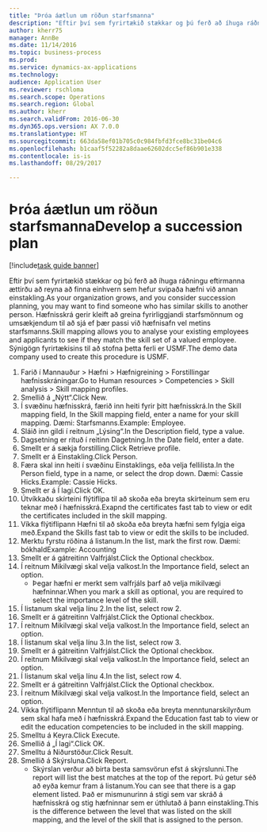 ```yaml
--- 
title: "Þróa áætlun um röðun starfsmanna"
description: "Eftir því sem fyrirtækið stækkar og þú ferð að íhuga ráðningu eftirmanna ættirðu að reyna að finna einhvern sem hefur svipaða hæfni við annan einstakling."
author: kherr75
manager: AnnBe
ms.date: 11/14/2016
ms.topic: business-process
ms.prod: 
ms.service: dynamics-ax-applications
ms.technology: 
audience: Application User
ms.reviewer: rschloma
ms.search.scope: Operations
ms.search.region: Global
ms.author: kherr
ms.search.validFrom: 2016-06-30
ms.dyn365.ops.version: AX 7.0.0
ms.translationtype: HT
ms.sourcegitcommit: 663da58ef01b705c0c984fbfd3fce8bc31be04c6
ms.openlocfilehash: b1caaf5f52282a8daae62602dcc5ef86b901e338
ms.contentlocale: is-is
ms.lasthandoff: 08/29/2017

---
```

# <a name="develop-a-succession-plan"></a><span data-ttu-id="77286-103">Þróa áætlun um röðun starfsmanna</span><span class="sxs-lookup"><span data-stu-id="77286-103">Develop a succession plan</span></span>

[!include[task guide banner](../../includes/task-guide-banner.md)]

<span data-ttu-id="77286-104">Eftir því sem fyrirtækið stækkar og þú ferð að íhuga ráðningu eftirmanna ættirðu að reyna að finna einhvern sem hefur svipaða hæfni við annan einstakling.</span><span class="sxs-lookup"><span data-stu-id="77286-104">As your organization grows, and you consider succession planning, you may want to find someone who has similar skills to another person.</span></span>  <span data-ttu-id="77286-105">Hæfnisskrá gerir kleift að greina fyrirliggjandi starfsmönnum og umsækjendum til að sjá ef þær passi við hæfnisafn vel metins starfsmanns.</span><span class="sxs-lookup"><span data-stu-id="77286-105">Skill mapping allows you to analyse your existing employees and applicants to see if they match the skill set of a valued employee.</span></span> <span data-ttu-id="77286-106">Sýnigögn fyrirtækisins til að stofna þetta ferli er USMF.</span><span class="sxs-lookup"><span data-stu-id="77286-106">The demo data company used to create this procedure is USMF.</span></span>

1. <span data-ttu-id="77286-107">Farið í Mannauður > Hæfni > Hæfnigreining > Forstillingar hæfnisskráningar.</span><span class="sxs-lookup"><span data-stu-id="77286-107">Go to Human resources > Competencies > Skill analysis > Skill mapping profiles.</span></span>
2. <span data-ttu-id="77286-108">Smellið á „Nýtt“.</span><span class="sxs-lookup"><span data-stu-id="77286-108">Click New.</span></span>
3. <span data-ttu-id="77286-109">Í svæðinu hæfnisskrá, færið inn heiti fyrir þitt hæfnisskrá.</span><span class="sxs-lookup"><span data-stu-id="77286-109">In the Skill mapping field, In the Skill mapping field, enter a name for your skill mapping.</span></span>  <span data-ttu-id="77286-110">Dæmi: Starfsmanns.</span><span class="sxs-lookup"><span data-stu-id="77286-110">Example: Employee.</span></span>
4. <span data-ttu-id="77286-111">Sláið inn gildi í reitnum „Lýsing“.</span><span class="sxs-lookup"><span data-stu-id="77286-111">In the Description field, type a value.</span></span>
5. <span data-ttu-id="77286-112">Dagsetning er rituð í reitinn Dagetning.</span><span class="sxs-lookup"><span data-stu-id="77286-112">In the Date field, enter a date.</span></span>
6. <span data-ttu-id="77286-113">Smellt er á sækja forstilling.</span><span class="sxs-lookup"><span data-stu-id="77286-113">Click Retrieve profile.</span></span>
7. <span data-ttu-id="77286-114">Smellt er á Einstakling.</span><span class="sxs-lookup"><span data-stu-id="77286-114">Click Person.</span></span>
8. <span data-ttu-id="77286-115">Færa skal inn heiti í svæðinu Einstaklings, eða velja fellilista.</span><span class="sxs-lookup"><span data-stu-id="77286-115">In the Person field, type in a name, or select the drop down.</span></span>  <span data-ttu-id="77286-116">Dæmi: Cassie Hicks.</span><span class="sxs-lookup"><span data-stu-id="77286-116">Example: Cassie Hicks.</span></span>
9. <span data-ttu-id="77286-117">Smellt er á Í lagi.</span><span class="sxs-lookup"><span data-stu-id="77286-117">Click OK.</span></span>
10. <span data-ttu-id="77286-118">Útvíkkaðu skírteini flýtiflipa til að skoða eða breyta skírteinum sem eru teknar með í hæfnisskrá.</span><span class="sxs-lookup"><span data-stu-id="77286-118">Exapnd the certificates fast tab to view or edit the certificates included in the skill mapping.</span></span>
11. <span data-ttu-id="77286-119">Víkka flýtiflipann Hæfni til að skoða eða breyta hæfni sem fylgja eiga með.</span><span class="sxs-lookup"><span data-stu-id="77286-119">Expand the Skills fast tab to view or edit the skills to be included.</span></span>
12. <span data-ttu-id="77286-120">Merktu fyrstu röðina á listanum.</span><span class="sxs-lookup"><span data-stu-id="77286-120">In the list, mark the first row.</span></span>  <span data-ttu-id="77286-121">Dæmi: bókhald</span><span class="sxs-lookup"><span data-stu-id="77286-121">Example:  Accounting</span></span>
13. <span data-ttu-id="77286-122">Smellt er á gátreitinn Valfrjálst.</span><span class="sxs-lookup"><span data-stu-id="77286-122">Click the Optional checkbox.</span></span>
14. <span data-ttu-id="77286-123">Í reitnum Mikilvægi skal velja valkost.</span><span class="sxs-lookup"><span data-stu-id="77286-123">In the Importance field, select an option.</span></span>
    * <span data-ttu-id="77286-124">Þegar hæfni er merkt sem valfrjáls þarf að velja mikilvægi hæfninnar.</span><span class="sxs-lookup"><span data-stu-id="77286-124">When you mark a skill as optional, you are required to select the importance level of the skill.</span></span>  
15. <span data-ttu-id="77286-125">Í listanum skal velja línu 2.</span><span class="sxs-lookup"><span data-stu-id="77286-125">In the list, select row 2.</span></span>
16. <span data-ttu-id="77286-126">Smellt er á gátreitinn Valfrjálst.</span><span class="sxs-lookup"><span data-stu-id="77286-126">Click the Optional checkbox.</span></span>
17. <span data-ttu-id="77286-127">Í reitnum Mikilvægi skal velja valkost.</span><span class="sxs-lookup"><span data-stu-id="77286-127">In the Importance field, select an option.</span></span>
18. <span data-ttu-id="77286-128">Í listanum skal velja línu 3.</span><span class="sxs-lookup"><span data-stu-id="77286-128">In the list, select row 3.</span></span>
19. <span data-ttu-id="77286-129">Smellt er á gátreitinn Valfrjálst.</span><span class="sxs-lookup"><span data-stu-id="77286-129">Click the Optional checkbox.</span></span>
20. <span data-ttu-id="77286-130">Í reitnum Mikilvægi skal velja valkost.</span><span class="sxs-lookup"><span data-stu-id="77286-130">In the Importance field, select an option.</span></span>
21. <span data-ttu-id="77286-131">Í listanum skal velja línu 4.</span><span class="sxs-lookup"><span data-stu-id="77286-131">In the list, select row 4.</span></span>
22. <span data-ttu-id="77286-132">Smellt er á gátreitinn Valfrjálst.</span><span class="sxs-lookup"><span data-stu-id="77286-132">Click the Optional checkbox.</span></span>
23. <span data-ttu-id="77286-133">Í reitnum Mikilvægi skal velja valkost.</span><span class="sxs-lookup"><span data-stu-id="77286-133">In the Importance field, select an option.</span></span>
24. <span data-ttu-id="77286-134">Víkka flýtiflipann Menntun til að skoða eða breyta menntunarskilyrðum sem skal hafa með í hæfnisskrá.</span><span class="sxs-lookup"><span data-stu-id="77286-134">Expand the Education fast tab to view or edit the education competencies to be included in the skill mapping.</span></span>
25. <span data-ttu-id="77286-135">Smelltu á Keyra.</span><span class="sxs-lookup"><span data-stu-id="77286-135">Click Execute.</span></span>
26. <span data-ttu-id="77286-136">Smellið á „Í lagi“.</span><span class="sxs-lookup"><span data-stu-id="77286-136">Click OK.</span></span>
27. <span data-ttu-id="77286-137">Smelltu á Niðurstöður.</span><span class="sxs-lookup"><span data-stu-id="77286-137">Click Result.</span></span>
28. <span data-ttu-id="77286-138">Smellið á Skýrsluna.</span><span class="sxs-lookup"><span data-stu-id="77286-138">Click Report.</span></span>
    * <span data-ttu-id="77286-139">Skýrslan verður að birta besta samsvörun efst á skýrslunni.</span><span class="sxs-lookup"><span data-stu-id="77286-139">The report will list the best matches at the top of the report.</span></span>  <span data-ttu-id="77286-140">Þú getur séð að eyða kemur fram á listanum.</span><span class="sxs-lookup"><span data-stu-id="77286-140">You can see that there is a gap element listed.</span></span>  <span data-ttu-id="77286-141">Það er mismunurinn á stigi sem var skráð á hæfnisskrá og stig hæfninnar sem er úthlutað á þann einstakling.</span><span class="sxs-lookup"><span data-stu-id="77286-141">This is the difference between the level that was listed on the skill mapping, and the level of the skill that is assigned to the person.</span></span>  


